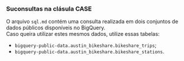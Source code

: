 ### Suconsultas na clásula CASE

O arquivo `sql.md` contém uma consulta realizada em dois conjuntos de dados públicos disponíveis no BigQuery.  
Caso queira utilizar estes mesmos dados, utilize essas tabelas:
* `bigquery-public-data.austin_bikeshare.bikeshare_trips`;
* `bigquery-public-data.austin_bikeshare.bikeshare_stations`.
